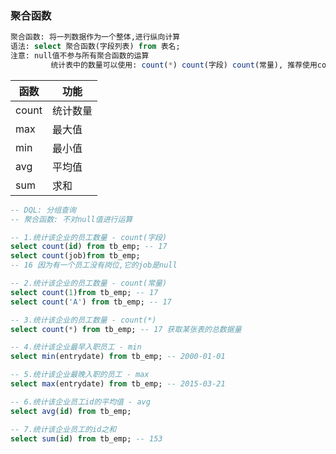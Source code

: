 ### **聚合函数**

```sql
聚合函数: 将一列数据作为一个整体,进行纵向计算
语法: select 聚合函数(字段列表) from 表名;
注意: null值不参与所有聚合函数的运算
		 统计表中的数量可以使用: count(*) count(字段) count(常量), 推荐使用count(*)
```

| 函数  | 功能     |
| ----- | -------- |
| count | 统计数量 |
| max   | 最大值   |
| min   | 最小值   |
| avg   | 平均值   |
| sum   | 求和     |

```sql
-- DQL: 分组查询
-- 聚合函数: 不对null值进行运算

-- 1.统计该企业的员工数量 - count(字段)
select count(id) from tb_emp; -- 17
select count(job)from tb_emp;
-- 16 因为有一个员工没有岗位,它的job是null

-- 2.统计该企业的员工数量 - count(常量)
select count(1)from tb_emp; -- 17
select count('A') from tb_emp; -- 17

-- 3.统计该企业的员工数量 - count(*)
select count(*) from tb_emp; -- 17 获取某张表的总数据量

-- 4.统计该企业最早入职员工 - min
select min(entrydate) from tb_emp; -- 2000-01-01

-- 5.统计该企业最晚入职的员工 - max
select max(entrydate) from tb_emp; -- 2015-03-21

-- 6.统计该企业员工id的平均值 - avg
select avg(id) from tb_emp;

-- 7.统计该企业员工的id之和
select sum(id) from tb_emp; -- 153
```

